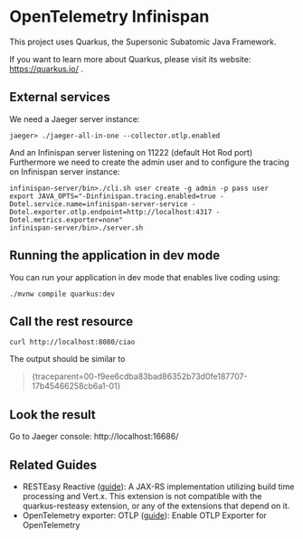 # OpenTelemetry Infinispan 

This project uses Quarkus, the Supersonic Subatomic Java Framework.

If you want to learn more about Quarkus, please visit its website: https://quarkus.io/ .

## External services

We need a Jaeger server instance:

``` shell script
jaeger> ./jaeger-all-in-one --collector.otlp.enabled
```

And an Infinispan server listening on 11222 (default Hot Rod port)
Furthermore we need to create the admin user and to configure the tracing on Infinispan server instance:

``` shell script
infinispan-server/bin>./cli.sh user create -g admin -p pass user
export JAVA_OPTS="-Dinfinispan.tracing.enabled=true -Dotel.service.name=infinispan-server-service -Dotel.exporter.otlp.endpoint=http://localhost:4317 -Dotel.metrics.exporter=none"
infinispan-server/bin>./server.sh
```

## Running the application in dev mode

You can run your application in dev mode that enables live coding using:
```shell script
./mvnw compile quarkus:dev
```

## Call the rest resource
```shell script
curl http://localhost:8080/ciao
```

The output should be similar to
> {traceparent=00-f9ee6cdba83bad86352b73d0fe187707-17b45466258cb6a1-01}

## Look the result

Go to Jaeger console: http://localhost:16686/

## Related Guides

- RESTEasy Reactive ([guide](https://quarkus.io/guides/resteasy-reactive)): A JAX-RS implementation utilizing build time processing and Vert.x. This extension is not compatible with the quarkus-resteasy extension, or any of the extensions that depend on it.
- OpenTelemetry exporter: OTLP ([guide](https://quarkus.io/guides/opentelemetry)): Enable OTLP Exporter for OpenTelemetry
